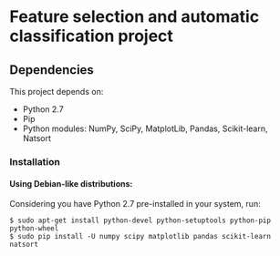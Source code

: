 # Feature selection and automatic classification project

## Dependencies
This project depends on:
- Python 2.7
- Pip
- Python modules: NumPy, SciPy, MatplotLib, Pandas, Scikit-learn, Natsort

### Installation

#### Using Debian-like distributions:
Considering you have Python 2.7 pre-installed in your system, run:
```
$ sudo apt-get install python-devel python-setuptools python-pip python-wheel
$ sudo pip install -U numpy scipy matplotlib pandas scikit-learn natsort
```